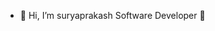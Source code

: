 - 👋 Hi, I’m suryaprakash Software Developer 👋
<!---
suryaprakashl/suryaprakashl is a ✨ special ✨ repository because its `README.md` (this file) appears on your GitHub profile.
You can click the Preview link to take a look at your changes.
--->
